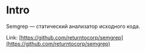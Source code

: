 # Intro

Semgrep — статический анализатор исходного кода.

Link: [https://github.com/returntocorp/semgrep](https://github.com/returntocorp/semgrep)

